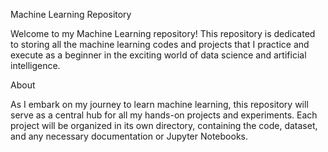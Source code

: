 Machine Learning Repository


Welcome to my Machine Learning repository! This repository is dedicated to storing all the machine learning codes and projects that I practice and execute as a beginner in the exciting world of data science and artificial intelligence.

About

As I embark on my journey to learn machine learning, this repository will serve as a central hub for all my hands-on projects and experiments. Each project will be organized in its own directory, containing the code, dataset, and any necessary documentation or Jupyter Notebooks. 
